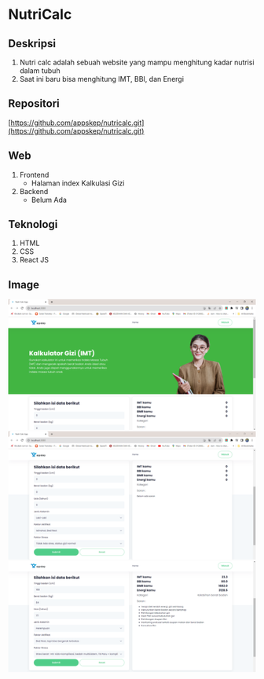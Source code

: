 # NutriCalc

## Deskripsi

1.  Nutri calc adalah sebuah website yang mampu menghitung kadar nutrisi dalam tubuh
2.  Saat ini baru bisa menghitung IMT, BBI, dan Energi

## Repositori

[https://github.com/appskep/nutricalc.git](https://github.com/appskep/nutricalc.git)

## Web

1.  Frontend
    - Halaman index Kalkulasi Gizi
2.  Backend
    - Belum Ada

## Teknologi

1. HTML
2. CSS
3. React JS

## Image

![Nutricalc](https://github.com/firmanshiddiq/doc/blob/master/img/nutricalc1.png)
![Nutricalc 2](https://github.com/firmanshiddiq/doc/blob/master/img/nutricalc2.png)
![Nutricalc 3](https://github.com/firmanshiddiq/doc/blob/master/img/nutricalc3.png)
